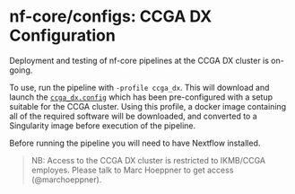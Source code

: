 # nf-core/configs: CCGA DX Configuration

Deployment and testing of nf-core pipelines at the CCGA DX cluster is on-going.

To use, run the pipeline with `-profile ccga_dx`. This will download and launch the [`ccga_dx.config`](../conf/ccga_dx.config) which has been pre-configured with a setup suitable for the CCGA cluster. Using this profile, a docker image containing all of the required software will be downloaded, and converted to a Singularity image before execution of the pipeline.

Before running the pipeline you will need to have Nextflow installed.

> NB: Access to the CCGA DX cluster is restricted to IKMB/CCGA employes. Please talk to Marc Hoeppner to get access (@marchoeppner).
